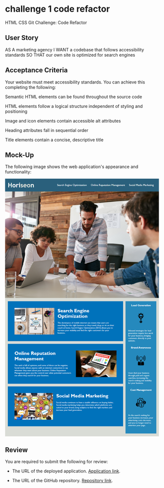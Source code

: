 # challenge 1 code refactor

HTML CSS Git Challenge: Code Refactor


## User Story

AS A marketing agency
I WANT a codebase that follows accessibility standards
SO THAT our own site is optimized for search engines

## Acceptance Criteria

Your website must meet accessibility standards. You can achieve this completing the following:

Semantic HTML elements can be found throughout the source code

HTML elements follow a logical structure independent of styling and positioning

Image and icon elements contain accessible alt attributes

Heading attributes fall in sequential order

Title elements contain a concise, descriptive title

## Mock-Up

The following image shows the web application's appearance and functionality:

![The Horiseon webpage includes a navigation bar, a header image, and cards with text and images at the bottom of the page.](assets/images/01-html-css-git-challenge-demo.png)

## Review

You are required to submit the following for review:

* The URL of the deployed application. [Application link](https://vaselisk999.github.io/challenge-1-code-refactor/).

* The URL of the GitHub repository. [Repository link](https://github.com/vaselisk999).
